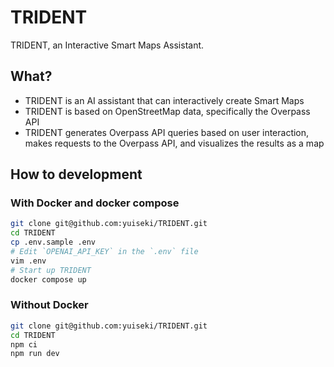 # TRIDENT

TRIDENT, an Interactive Smart Maps Assistant.

## What?

- TRIDENT is an AI assistant that can interactively create Smart Maps
- TRIDENT is based on OpenStreetMap data, specifically the Overpass API
- TRIDENT generates Overpass API queries based on user interaction, makes requests to the Overpass API, and visualizes the results as a map

## How to development

### With Docker and docker compose

```bash
git clone git@github.com:yuiseki/TRIDENT.git
cd TRIDENT
cp .env.sample .env
# Edit `OPENAI_API_KEY` in the `.env` file
vim .env
# Start up TRIDENT
docker compose up
```

### Without Docker

```bash
git clone git@github.com:yuiseki/TRIDENT.git
cd TRIDENT
npm ci
npm run dev
```
